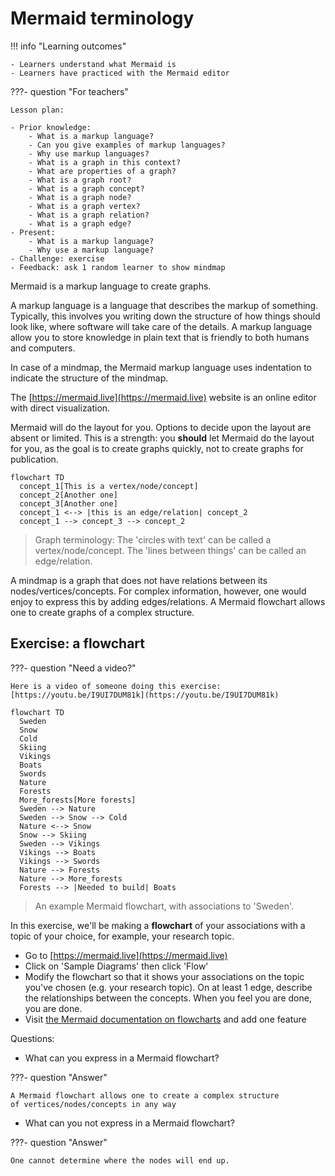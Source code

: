 # Mermaid terminology

!!! info "Learning outcomes"

    - Learners understand what Mermaid is
    - Learners have practiced with the Mermaid editor

???- question "For teachers"

    Lesson plan:

    - Prior knowledge:
        - What is a markup language?
        - Can you give examples of markup languages?
        - Why use markup languages?
        - What is a graph in this context?
        - What are properties of a graph?
        - What is a graph root?
        - What is a graph concept?
        - What is a graph node?
        - What is a graph vertex?
        - What is a graph relation?
        - What is a graph edge?
    - Present:
        - What is a markup language?
        - Why use a markup language?
    - Challenge: exercise
    - Feedback: ask 1 random learner to show mindmap

Mermaid is a markup language to create graphs.

A markup language is a language that describes the markup of something.
Typically, this involves you writing down the structure
of how things should look like,
where software will take care of the details.
A markup language allow you to store knowledge in plain text that is friendly
to both humans and computers.

In case of a mindmap, the Mermaid markup language uses indentation
to indicate the structure of the mindmap.

The [https://mermaid.live](https://mermaid.live) website is an online editor
with direct visualization.

Mermaid will do the layout for you.
Options to decide upon the layout are absent or limited.
This is a strength: you **should** let Mermaid do the layout for you,
as the goal is to create graphs quickly, not to create graphs for publication.

```mermaid
flowchart TD
  concept_1[This is a vertex/node/concept]
  concept_2[Another one]  
  concept_3[Another one]  
  concept_1 <--> |this is an edge/relation| concept_2
  concept_1 --> concept_3 --> concept_2
```

> Graph terminology:
> The 'circles with text' can be called a vertex/node/concept.
> The 'lines between things' can be called an edge/relation.

A mindmap is a graph that does not have relations between its
nodes/vertices/concepts.
For complex information, however, one would enjoy to express this
by adding edges/relations.
A Mermaid flowchart allows one to create graphs of a complex structure.

## Exercise: a flowchart

???- question "Need a video?"

    Here is a video of someone doing this exercise: [https://youtu.be/I9UI7DUM81k](https://youtu.be/I9UI7DUM81k)

```mermaid
flowchart TD
  Sweden
  Snow
  Cold
  Skiing
  Vikings
  Boats
  Swords
  Nature
  Forests
  More_forests[More forests]
  Sweden --> Nature
  Sweden --> Snow --> Cold
  Nature <--> Snow
  Snow --> Skiing
  Sweden --> Vikings
  Vikings --> Boats
  Vikings --> Swords
  Nature --> Forests
  Nature --> More_forests
  Forests --> |Needed to build| Boats
```

> An example Mermaid flowchart, with associations to 'Sweden'.

In this exercise, we'll be making a **flowchart**
of your associations with a topic of your choice,
for example, your research topic.

- Go to [https://mermaid.live](https://mermaid.live)
- Click on 'Sample Diagrams' then click 'Flow'
- Modify the flowchart so that it shows your associations on the topic
  you've chosen (e.g. your research topic).
  On at least 1 edge, describe the relationships between the concepts.
  When you feel you are done, you are done.
- Visit [the Mermaid documentation on flowcharts](https://mermaid.js.org/syntax/flowchart.html)
  and add one feature

Questions:

- What can you express in a Mermaid flowchart?

???- question "Answer"

    A Mermaid flowchart allows one to create a complex structure
    of vertices/nodes/concepts in any way

- What can you not express in a Mermaid flowchart?

???- question "Answer"

    One cannot determine where the nodes will end up.
